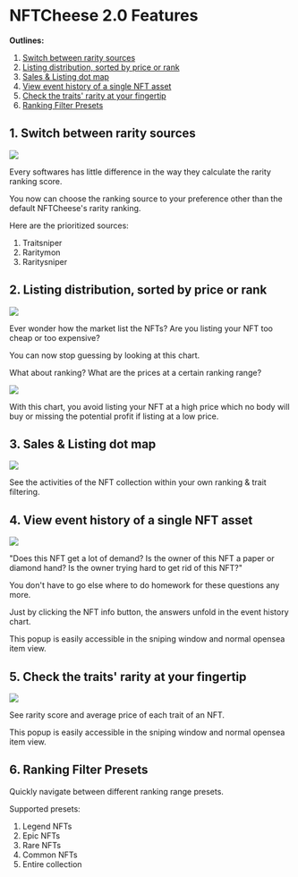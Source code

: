 # NFTCheese 2.0 Features

**Outlines:**

1. [Switch between rarity sources](nftcheese-2.0-features.md#1.-switch-between-rarity-sources)
2. [Listing distribution, sorted by price or rank](nftcheese-2.0-features.md#2.-listing-distributes-sorted-by-price-or-rank)
3. [Sales & Listing dot map](nftcheese-2.0-features.md#3.-sales-and-listing-dot-map)
4. [View event history of a single NFT asset](nftcheese-2.0-features.md#4.-view-event-history-of-a-single-nft-asset)
5. [Check the traits' rarity at your fingertip](nftcheese-2.0-features.md#5.-check-the-traits-rarity-at-your-fingertip)
6. [Ranking Filter Presets](nftcheese-2.0-features.md#6.-ranking-filter-preset)

## 1. Switch between rarity sources

![](https://images.unsplash.com/photo-1527697911963-20cb424e9608?crop=entropy\&cs=srgb\&fm=jpg\&ixid=MnwxOTcwMjR8MHwxfHNlYXJjaHwxMHx8cGxhY2Vob2xkZXJ8ZW58MHx8fHwxNjUwMTEzMjI1\&ixlib=rb-1.2.1\&q=85)

Every softwares has little difference in the way they calculate the rarity ranking score.&#x20;

You now can choose the ranking source to your preference other than the default NFTCheese's rarity ranking.

Here are the prioritized sources:

1. Traitsniper
2. Raritymon
3. Raritysniper

## 2. Listing distribution, sorted by price or rank

![](<../.gitbook/assets/CleanShot 2022-04-16 at 15.49.10.jpg>)

Ever wonder how the market list the NFTs? Are you listing your NFT too cheap or too expensive?

You can now stop guessing by looking at this chart.

What about ranking? What are the prices at a certain ranking range?

![](<../.gitbook/assets/CleanShot 2022-04-16 at 15.55.55.jpg>)

With this chart, you avoid listing your NFT at a high price which no body will buy or missing the potential profit if listing at a low price.

## 3. Sales & Listing dot map

![](<../.gitbook/assets/CleanShot 2022-04-16 at 15.59.27.jpg>)

See the activities of the NFT collection within your own ranking & trait filtering.

## 4. View event history of a single NFT asset

![](<../.gitbook/assets/Frame 4782.png>)

"Does this NFT get a lot of demand? Is the owner of this NFT a paper or diamond hand? Is the owner trying hard to get rid of this NFT?"

You don't have to go else where to do homework for these questions any more.

Just by clicking the NFT info button, the answers unfold in the event history chart.

This popup is easily accessible in the sniping window and normal opensea item view.

## 5. Check the traits' rarity at your fingertip

![](<../.gitbook/assets/Frame 4783.png>)

See rarity score and average price of each trait of an NFT.&#x20;

This popup is easily accessible in the sniping window and normal opensea item view.

## 6. Ranking Filter Presets

Quickly navigate between different ranking range presets.

Supported presets:

1. Legend NFTs
2. Epic NFTs
3. Rare NFTs
4. Common NFTs
5. Entire collection
